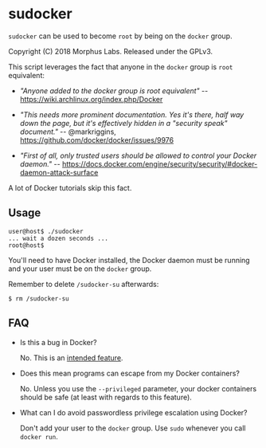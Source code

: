 sudocker
========

`sudocker` can be used to become `root` by being on the `docker` group.

Copyright (C) 2018  Morphus Labs.  Released under the GPLv3.

This script leverages the fact that anyone in the `docker` group is `root`
equivalent:

* _"Anyone added to the docker group is root equivalent"_
        -- https://wiki.archlinux.org/index.php/Docker

* _"This needs more prominent documentation. Yes it's there, half way down
    the page, but it's effectively hidden in a "security speak" document."_
        -- @markriggins, https://github.com/docker/docker/issues/9976

* _"First of all, only trusted users should be allowed to control your Docker
   daemon."_
        -- https://docs.docker.com/engine/security/security/#docker-daemon-attack-surface

A lot of Docker tutorials skip this fact.


Usage
-----

	user@host$ ./sudocker
	... wait a dozen seconds ...
	root@host$

You'll need to have Docker installed, the Docker daemon must be running and
your user must be on the `docker` group.

Remember to delete `/sudocker-su` afterwards:

	$ rm /sudocker-su


FAQ
---

* Is this a bug in Docker?

	No.  This is an [intended feature].


* Does this mean programs can escape from my Docker containers?

	No.  Unless you use the `--privileged` parameter, your docker containers
	should be safe (at least with regards to this feature).


* What can I do avoid passwordless privilege escalation using Docker?

	Don't add your user to the `docker` group.
	Use `sudo` whenever you call `docker run`.


[intended feature]: https://github.com/docker/docker/issues/9976
